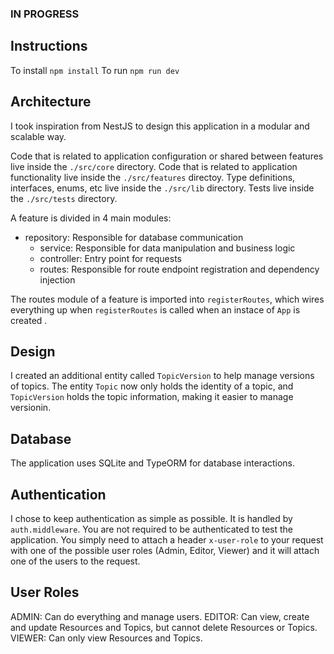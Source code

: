 
### IN PROGRESS


## Instructions

To install `npm install`
To run `npm run dev`

## Architecture

I took inspiration from NestJS to design this application in a modular and scalable way.

Code that is related to application configuration or shared between features live inside the `./src/core` directory.
Code that is related to application functionality live inside the `./src/features` directoy.
Type definitions, interfaces, enums, etc live inside the `./src/lib` directory.
Tests live inside the `./src/tests` directory.

A feature is divided in 4 main modules:
  - repository: Responsible for database communication
	- service: Responsible  for data manipulation and business logic
	- controller: Entry point for requests
	- routes: Responsible for route endpoint registration and dependency injection

The routes module of a feature is imported into `registerRoutes`, which wires everything up when `registerRoutes` is called when an instace of `App` is created .

## Design

I created an additional entity called `TopicVersion` to help manage versions of topics. The entity `Topic` now only holds the identity of a topic, and `TopicVersion` holds the topic information, making it easier to
manage versionin.

## Database

The application uses SQLite and TypeORM for database interactions.

## Authentication

I chose to keep authentication as simple as possible. It is handled by `auth.middleware`. You are not required to be authenticated to test the application. You simply need to attach a header `x-user-role` to your request with one of the possible user roles (Admin, Editor, Viewer) and it will attach one of the users to the request.

## User Roles

ADMIN: Can do everything and manage users.
EDITOR: Can view, create and update Resources and Topics, but cannot delete Resources or Topics.
VIEWER: Can only view Resources and Topics.
